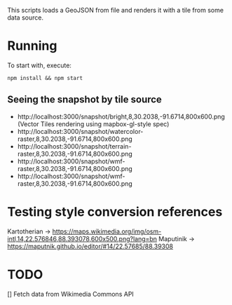 This scripts loads a GeoJSON from file and renders it with a tile from some data source.

# Running
To start with, execute:
```
npm install && npm start
```

## Seeing the snapshot by tile source

- http://localhost:3000/snapshot/bright,8,30.2038,-91.6714,800x600.png (Vector Tiles rendering using mapbox-gl-style spec)
- http://localhost:3000/snapshot/watercolor-raster,8,30.2038,-91.6714,800x600.png
- http://localhost:3000/snapshot/terrain-raster,8,30.2038,-91.6714,800x600.png
- http://localhost:3000/snapshot/wmf-raster,8,30.2038,-91.6714,800x600.png
- http://localhost:3000/snapshot/wmf-raster,8,30.2038,-91.6714,800x600.png

# Testing style conversion references

Kartotherian -> https://maps.wikimedia.org/img/osm-intl,14,22.576846,88.393078,600x500.png?lang=bn
Maputinik -> https://maputnik.github.io/editor/#14/22.57685/88.39308

# TODO

[] Fetch data from Wikimedia Commons API